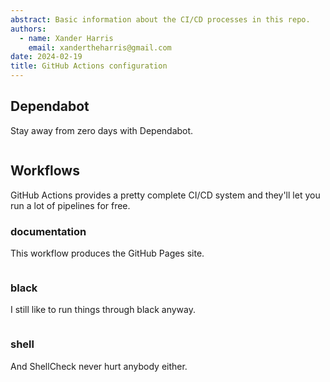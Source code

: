 ```yaml
---
abstract: Basic information about the CI/CD processes in this repo.
authors:
  - name: Xander Harris
    email: xandertheharris@gmail.com
date: 2024-02-19
title: GitHub Actions configuration
---
```


## Dependabot

Stay away from zero days with Dependabot.

```{autoyaml} .github/dependabot.yml

```

## Workflows

GitHub Actions provides a pretty complete CI/CD system and they'll let you
run a lot of pipelines for free.

### documentation

This workflow produces the GitHub Pages site.

```{autoyaml} .github/workflows/documentation.yml

```

### black

I still like to run things through black anyway.

```{autoyaml} .github/workflows/black.yml

```

### shell

And ShellCheck never hurt anybody either.

```{autoyaml} .github/workflows/shell.yml

```
